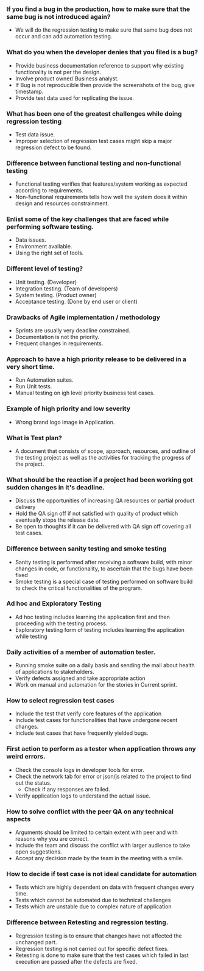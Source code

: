 ### If you find a bug in the production, how to make sure that the same bug is not introduced again?
- We will do the regression testing to make sure that same bug does not occur and can add automation testing.

### What do you when the developer denies that you filed is a bug?
- Provide business documentation reference to support why existing functionality is not per the design.
- Involve product owner/ Business analyst.
- If Bug is not reproducible then provide the screenshots of the bug, give timestamp.
- Provide test data used for replicating the issue.

### What has been one of the greatest challenges while doing regression testing
- Test data issue.
- Improper selection of regression test cases might skip a major regression defect to be found.

### Difference between functional testing and non-functional testing
- Functional testing verifies that features/system working as expected according to requirements.
- Non-functional requirements tells how well the system does it within design and resources constrainment.

### Enlist some of the key challenges that are faced while performing software testing.
- Data issues.
- Environment available.
- Using the right set of tools.

### Different level of testing?
- Unit testing. (Developer)
- Integration testing. (Team of developers)
- System testing. (Product owner)
- Acceptance testing. (Done by end user or client)

### Drawbacks of Agile implementation / methodology 
- Sprints are usually very deadline constrained.
- Documentation is not the priority.
- Frequent changes in requirements.

### Approach to have a high priority release to be delivered in a very short time.
- Run Automation suites.
- Run Unit tests.
- Manual testing on igh level priority business test cases.

### Example of high priority and low severity
- Wrong brand logo image in Application.

### What is Test plan?
- A document that consists of scope, approach, resources, and outline of the testing project as well as the activities for tracking the progress of the project.

### What should be the reaction if a project had been working got sudden changes in it's deadline.
- Discuss the opportunities of increasing QA resources or partial product delivery
- Hold the QA sign off if not satisfied with quality of product which eventually stops the release date.
- Be open to thoughts if it can be delivered with QA sign off covering all test cases.

### Difference between sanity testing and smoke testing
- Sanity testing is performed after receiving a software build, with minor changes in code, or functionality, to ascertain that the bugs have been fixed
- Smoke testing is a special case of testing performed on software build to check the critical functionalities of the program.

### Ad hoc and Exploratory Testing
- Ad hoc testing includes learning the application first and then proceeding with the testing process.
- Exploratory testing form of testing includes learning the application while testing

### Daily activities of a member of automation tester.
- Running smoke suite on a daily basis and sending the mail about health of applications to stakeholders.
- Verify defects assigned and take appropriate action
- Work on manual and automation for the stories in Current sprint.

### How to select regression test cases 
- Include the test that verify core features of the application
- Include test cases for functionalities that have undergone recent changes.
- Include test cases that have frequently yielded bugs.

### First action to perform as a tester when application throws any weird errors.
- Check the console logs in developer tools for error.
- Check the network tab for error or json/js related to the project to find out the status.
  - Check if any responses are failed.
- Verify application logs to understand the actual issue.

### How to solve conflict with the peer QA on any technical aspects
- Arguments should be limited to certain extent with peer and with reasons why you are correct.
- Include the team and discuss the conflict with larger audience to take open suggestions.
- Accept any decision made by the team in the meeting with a smile.

### How to decide if test case is not ideal candidate for automation
- Tests which are highly dependent on data with frequent changes every time.
- Tests which cannot be automated due to technical challenges
- Tests which are unstable due to complex nature of application

### Difference between Retesting and regression testing.
- Regression testing is to ensure that changes have not affected the unchanged part.
- Regression testing is not carried out for specific defect fixes.
- Retesting is done to make sure that the test cases which failed in last execution are passed after the defects are fixed.